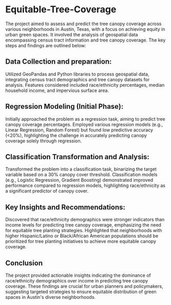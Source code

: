 # Equitable-Tree-Coverage

The project aimed to assess and predict the tree canopy coverage across various neighborhoods in Austin, Texas, with a focus on achieving equity in urban green spaces. It involved the analysis of geospatial data encompassing census tract information and tree canopy coverage. The key steps and findings are outlined below:

## Data Collection and preparation:
Utilized GeoPandas and Python libraries to process geospatial data, integrating census tract demographics and tree canopy datasets for analysis.
Features considered included race/ethnicity percentages, median household income, and impervious surface area.

## Regression Modeling (Initial Phase):
Initially approached the problem as a regression task, aiming to predict tree canopy coverage percentages.
Employed various regression models (e.g., Linear Regression, Random Forest) but found low predictive accuracy (<20%), highlighting the challenge in accurately predicting canopy coverage solely through regression.

## Classification Transformation and Analysis:
Transformed the problem into a classification task, binarizing the target variable based on a 30% canopy cover threshold.
Classification models (e.g., Logistic Regression, Gradient Boosting) demonstrated improved performance compared to regression models, highlighting race/ethnicity as a significant predictor of canopy cover.

## Key Insights and Recommendations:
Discovered that race/ethnicity demographics were stronger indicators than income levels for predicting tree canopy coverage, emphasizing the need for equitable tree planting strategies.
Highlighted that neighborhoods with higher Hispanic/Latino or Black/African American populations should be prioritized for tree planting initiatives to achieve more equitable canopy coverage.

## Conclusion
The project provided actionable insights indicating the dominance of race/ethnicity demographics over income in predicting tree canopy coverage. These findings are crucial for urban planners and policymakers, suggesting targeted strategies to ensure equitable distribution of green spaces in Austin's diverse neighborhoods.
